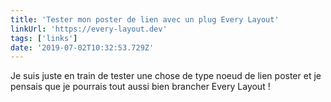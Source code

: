 ```yaml
---
title: 'Tester mon poster de lien avec un plug Every Layout'
linkUrl: 'https://every-layout.dev'
tags: ['links'] 
date: '2019-07-02T10:32:53.729Z'
---
```

Je suis juste en train de tester une chose de type noeud de lien poster et je pensais que je pourrais tout aussi bien brancher Every Layout ! 